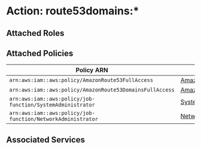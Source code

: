 # Action: route53domains:*

## Attached Roles

## Attached Policies

| Policy ARN | Policy Name |
|------------|-------------|
| `arn:aws:iam::aws:policy/AmazonRoute53FullAccess` | [AmazonRoute53FullAccess](../policies.md#amazonroute53fullaccess) |
| `arn:aws:iam::aws:policy/AmazonRoute53DomainsFullAccess` | [AmazonRoute53DomainsFullAccess](../policies.md#amazonroute53domainsfullaccess) |
| `arn:aws:iam::aws:policy/job-function/SystemAdministrator` | [SystemAdministrator](../policies.md#systemadministrator) |
| `arn:aws:iam::aws:policy/job-function/NetworkAdministrator` | [NetworkAdministrator](../policies.md#networkadministrator) |

## Associated Services

